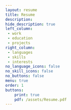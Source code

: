 ```yaml
---
layout: resume
title: Resume
description: 
hide_description: true
left_column:
 - work
 - education
 - projects
right_column:
 - languages
 - skills
 - interests
no_language_icons: false
no_skill_icons: false
no_buttons: false
menu: true
order: 1
buttons:
    print: true
    pdf: /assets/Resume.pdf
---
```

